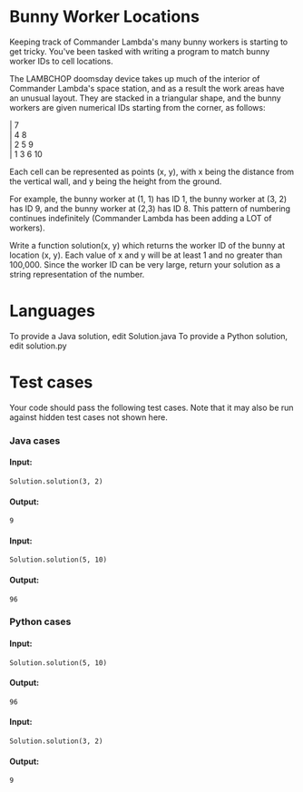 Bunny Worker Locations
======================

Keeping track of Commander Lambda's many bunny workers is starting to get tricky. You've been tasked with writing a program to match bunny worker IDs to cell locations.

The LAMBCHOP doomsday device takes up much of the interior of Commander Lambda's space station, and as a result the work areas have an unusual layout. They are stacked in a triangular shape, and the bunny workers are given numerical IDs starting from the corner, as follows:

| 7      
| 4 8     
| 2 5 9     
| 1 3 6 10     

Each cell can be represented as points (x, y), with x being the distance from the vertical wall, and y being the height from the ground. 

For example, the bunny worker at (1, 1) has ID 1, the bunny worker at (3, 2) has ID 9, and the bunny worker at (2,3) has ID 8. This pattern of numbering continues indefinitely (Commander Lambda has been adding a LOT of workers). 

Write a function solution(x, y) which returns the worker ID of the bunny at location (x, y). Each value of x and y will be at least 1 and no greater than 100,000. Since the worker ID can be very large, return your solution as a string representation of the number.

Languages
=========

To provide a Java solution, edit Solution.java
To provide a Python solution, edit solution.py

Test cases
==========
Your code should pass the following test cases.
Note that it may also be run against hidden test cases not shown here.

### Java cases
#### Input:      
```Solution.solution(3, 2)```       
#### Output:       
    9

#### Input:      
```Solution.solution(5, 10) ```      
#### Output:      
    96       

### Python cases         
#### Input:         
```Solution.solution(5, 10)```             
#### Output:           
    96       

#### Input:           
```Solution.solution(3, 2)```            
#### Output:                  
    9        
